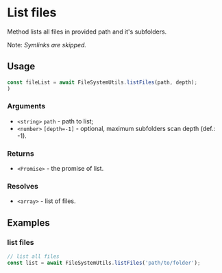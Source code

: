List files
==========

Method lists all files in provided path and it's subfolders.

Note: *Symlinks are skipped.*


Usage
-----

```js
const fileList = await FileSystemUtils.listFiles(path, depth);
)
```


### Arguments

* `<string>` `path` - path to list;
* `<number>` `[depth=-1]` - optional, maximum subfolders scan depth (def.: -1).


### Returns

* `<Promise>` - the promise of list.


### Resolves

* `<array>` - list of files.


Examples
--------

### list files

```js
// list all files
const list = await FileSystemUtils.listFiles('path/to/folder');
```
